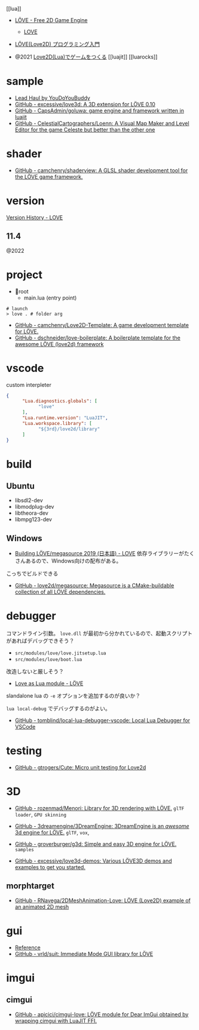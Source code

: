 [[lua]]

- [LÖVE - Free 2D Game Engine](https://love2d.org/)
	- [LOVE](https://love2d.org/wiki/Main_Page)

- [LÖVE(Love2D) プログラミング入門](https://love2d-programming.com/)
- @2021 [Love2D(Lua)でゲームをつくる](https://zenn.dev/m9m/scraps/52a88a63cdd1f4) [[luajit]] [[luarocks]]

# sample
- [Lead Haul by YouDoYouBuddy](https://youdoyoubuddy.itch.io/lead-haul)
- [GitHub - excessive/love3d: A 3D extension for LÖVE 0.10](https://github.com/excessive/love3d/)
- [GitHub - CapsAdmin/goluwa: game engine and framework written in luajit](https://github.com/CapsAdmin/goluwa)
- [GitHub - CelestialCartographers/Loenn: A Visual Map Maker and Level Editor for the game Celeste but better than the other one](https://github.com/CelestialCartographers/Loenn)

# shader
- [GitHub - camchenry/shaderview: A GLSL shader development tool for the LÖVE game framework.](https://github.com/camchenry/shaderview)

# version
[Version History - LOVE](https://love2d.org/wiki/Version_History)

## 11.4
@2022

# project
+ 📁root
	+ main.lua (entry point)
```
# launch
> love . # folder arg
```

- [GitHub - camchenry/Love2D-Template: A game development template for LÖVE.](https://github.com/camchenry/Love2D-Template)
- [GitHub - dschneider/love-boilerplate: A boilerplate template for the awesome LÖVE (love2d) framework](https://github.com/dschneider/love-boilerplate)

# vscode
custom interpleter
```json:.vscode/settings.json
{
      "Lua.diagnostics.globals": [
            "love"
      ],
      "Lua.runtime.version": "LuaJIT",
      "Lua.workspace.library": [
            "${3rd}/love2d/library"
      ]
}
```

# build

## Ubuntu
- libsdl2-dev
- libmodplug-dev
- libtheora-dev
- libmpg123-dev

## Windows
- [Building LÖVE/megasource 2019 (日本語) - LOVE](https://love2d.org/wiki/Building_L%C3%96VE/megasource_2019_(%E6%97%A5%E6%9C%AC%E8%AA%9E))
依存ライブラリーがたくさんあるので、Windows向けの配布がある。

こっちでビルドできる
- [GitHub - love2d/megasource: Megasource is a CMake-buildable collection of all LÖVE dependencies.](https://github.com/love2d/megasource)

# debugger
コマンドライン引数。
`love.dll` が最初から分かれているので、起動スクリプトがあればデバッグできそう？

- `src/modules/love/love.jitsetup.lua`
- `src/modules/love/boot.lua`

改造しないと厳しそう？
- [Love as Lua module - LÖVE](https://love2d.org/forums/viewtopic.php?t=86145)

slandalone lua の `-e` オプションを追加するのが良いか？

`lua local-debug` でデバッグするのがよい。
- [GitHub - tomblind/local-lua-debugger-vscode: Local Lua Debugger for VSCode](https://github.com/tomblind/local-lua-debugger-vscode)

# testing
- [GitHub - gtrogers/Cute: Micro unit testing for Love2d](https://github.com/gtrogers/Cute)

# 3D
- [GitHub - rozenmad/Menori: Library for 3D rendering with LÖVE.](https://github.com/rozenmad/Menori)
`glTF loader`, `GPU skinning`

- [GitHub - 3dreamengine/3DreamEngine: 3DreamEngine is an *awesome* 3d engine for LÖVE.](https://github.com/3dreamengine/3DreamEngine)
`glTF`, `vox`, 

- [GitHub - groverburger/g3d: Simple and easy 3D engine for LÖVE.](https://github.com/groverburger/g3d)
`samples`

- [GitHub - excessive/love3d-demos: Various LÖVE3D demos and examples to get you started.](https://github.com/excessive/love3d-demos)

## morphtarget
- [GitHub - RNavega/2DMeshAnimation-Love: LÖVE (Love2D) example of an animated 2D mesh](https://github.com/RNavega/2DMeshAnimation-Love)

# gui
- [Reference](http://airstruck.github.io/luigi/doc/classes/Widget.html)
- [GitHub - vrld/suit: Immediate Mode GUI library for LÖVE](https://github.com/vrld/SUIT)

# imgui
## cimgui
- [GitHub - apicici/cimgui-love: LÖVE module for Dear ImGui obtained by wrapping cimgui with LuaJIT FFI.](https://github.com/apicici/cimgui-love)
